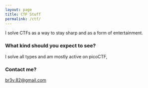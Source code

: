 ```yaml
---
layout: page
title: CTF Stuff
permalink: /ctf/
---
```


I solve CTFs as a way to stay sharp and as a form of entertainment.

### What kind should you expect to see?

I solve all types and am mostly active on picoCTF, 

### Contact me?

[br3v.82@gmail.com](mailto:br3v.82@gmail.com)
